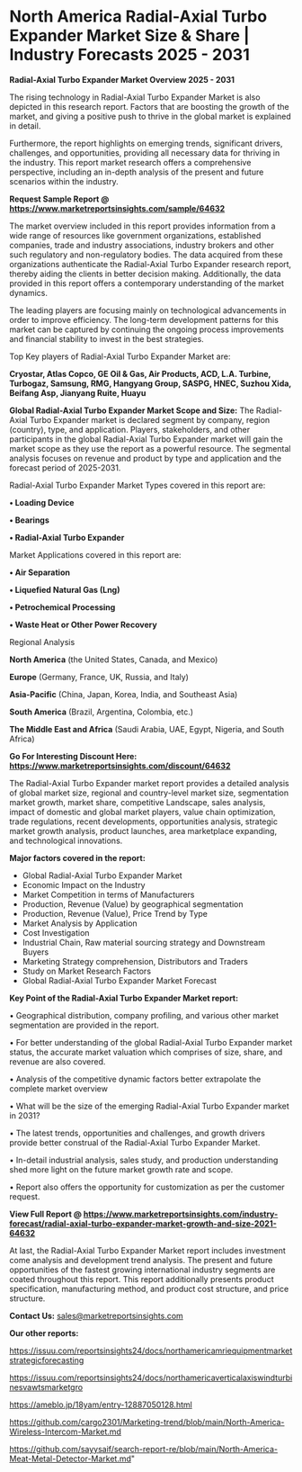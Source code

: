 # North America Radial-Axial Turbo Expander Market Size & Share | Industry Forecasts 2025 - 2031

<Strong> Radial-Axial Turbo Expander Market Overview 2025 - 2031</strong>

The rising technology in Radial-Axial Turbo Expander Market is also depicted in this research report. Factors that are boosting the growth of the market, and giving a positive push to thrive in the global market is explained in detail.

Furthermore, the report highlights on emerging trends, significant drivers, challenges, and opportunities, providing all necessary data for thriving in the industry. This report market research offers a comprehensive perspective, including an in-depth analysis of the present and future scenarios within the industry.

<strong>Request Sample Report @ <a href=https://www.marketreportsinsights.com/sample/64632>https://www.marketreportsinsights.com/sample/64632</a></strong>

The market overview included in this report provides information from a wide range of resources like government organizations, established companies, trade and industry associations, industry brokers and other such regulatory and non-regulatory bodies. The data acquired from these organizations authenticate the Radial-Axial Turbo Expander research report, thereby aiding the clients in better decision making. Additionally, the data provided in this report offers a contemporary understanding of the market dynamics.

The leading players are focusing mainly on technological advancements in order to improve efficiency. The long-term development patterns for this market can be captured by continuing the ongoing process improvements and financial stability to invest in the best strategies.

Top Key players of Radial-Axial Turbo Expander Market are:

<strong>Cryostar, Atlas Copco, GE Oil & Gas, Air Products, ACD, L.A. Turbine, Turbogaz, Samsung, RMG, Hangyang Group, SASPG, HNEC, Suzhou Xida, Beifang Asp, Jianyang Ruite, Huayu</strong>

<strong><b>Global Radial-Axial Turbo Expander Market Scope and Size:</b></strong>
The Radial-Axial Turbo Expander market is declared segment by company, region (country), type, and application. Players, stakeholders, and other participants in the global Radial-Axial Turbo Expander market will gain the market scope as they use the report as a powerful resource. The segmental analysis focuses on revenue and product by type and application and the forecast period of 2025-2031.

Radial-Axial Turbo Expander Market Types covered in this report are:

<strong>• Loading Device

• Bearings

• Radial-Axial Turbo Expander</strong>

Market Applications covered in this report are:

<strong>• Air Separation

• Liquefied Natural Gas (Lng)

• Petrochemical Processing

• Waste Heat or Other Power Recovery</strong> 

Regional Analysis

<strong>North America</strong> (the United States, Canada, and Mexico)

<strong>Europe</strong> (Germany, France, UK, Russia, and Italy)

<strong>Asia-Pacific</strong> (China, Japan, Korea, India, and Southeast Asia)

<strong>South America</strong> (Brazil, Argentina, Colombia, etc.)

<strong>The Middle East and Africa</strong> (Saudi Arabia, UAE, Egypt, Nigeria, and South Africa)

<strong>Go For Interesting Discount Here: <a href=https://www.marketreportsinsights.com/discount/64632>https://www.marketreportsinsights.com/discount/64632</a></strong>

The Radial-Axial Turbo Expander market report provides a detailed analysis of global market size, regional and country-level market size, segmentation market growth, market share, competitive Landscape, sales analysis, impact of domestic and global market players, value chain optimization, trade regulations, recent developments, opportunities analysis, strategic market growth analysis, product launches, area marketplace expanding, and technological innovations.

<strong><b>Major factors covered in the report:</b></strong>
<ul>
  <li>Global Radial-Axial Turbo Expander Market </li>
  <li>Economic Impact on the Industry</li>
  <li>Market Competition in terms of Manufacturers</li>
  <li>Production, Revenue (Value) by geographical segmentation</li>
  <li>Production, Revenue (Value), Price Trend by Type</li>
  <li>Market Analysis by Application</li>
  <li>Cost Investigation</li>
  <li>Industrial Chain, Raw material sourcing strategy and Downstream Buyers</li>
  <li>Marketing Strategy comprehension, Distributors and Traders</li>
  <li>Study on Market Research Factors</li>
  <li>Global Radial-Axial Turbo Expander Market Forecast</li>
</ul>

<strong><b>Key Point of the Radial-Axial Turbo Expander Market report:</b></strong>

• Geographical distribution, company profiling, and various other market segmentation are provided in the report.

• For better understanding of the global Radial-Axial Turbo Expander market status, the accurate market valuation which comprises of size, share, and revenue are also covered.

• Analysis of the competitive dynamic factors better extrapolate the complete market overview

• What will be the size of the emerging Radial-Axial Turbo Expander market in 2031?

• The latest trends, opportunities and challenges, and growth drivers provide better construal of the Radial-Axial Turbo Expander Market.

• In-detail industrial analysis, sales study, and production understanding shed more light on the future market growth rate and scope.

• Report also offers the opportunity for customization as per the customer request.

<strong><b>View Full Report @ <a href=https://www.marketreportsinsights.com/industry-forecast/radial-axial-turbo-expander-market-growth-and-size-2021-64632>https://www.marketreportsinsights.com/industry-forecast/radial-axial-turbo-expander-market-growth-and-size-2021-64632</a></b></strong>


At last, the Radial-Axial Turbo Expander Market report includes investment come analysis and development trend analysis. The present and future opportunities of the fastest growing international industry segments are coated throughout this report. This report additionally presents product specification, manufacturing method, and product cost structure, and price structure.

<strong>Contact Us:</strong>
sales@marketreportsinsights.com

<strong>Our other reports:</strong>

<a href=https://issuu.com/reportsinsights24/docs/northamericamriequipmentmarketstrategicforecasting>https://issuu.com/reportsinsights24/docs/northamericamriequipmentmarketstrategicforecasting</a>

<a href=https://issuu.com/reportsinsights24/docs/northamericaverticalaxiswindturbinesvawtsmarketgro>https://issuu.com/reportsinsights24/docs/northamericaverticalaxiswindturbinesvawtsmarketgro</a>

<a href=https://ameblo.jp/18yam/entry-12887050128.html>https://ameblo.jp/18yam/entry-12887050128.html</a>

<a href=https://github.com/cargo2301/Marketing-trend/blob/main/North-America-Wireless-Intercom-Market.md>https://github.com/cargo2301/Marketing-trend/blob/main/North-America-Wireless-Intercom-Market.md</a>

<a href=https://github.com/sayysaif/search-report-re/blob/main/North-America-Meat-Metal-Detector-Market.md>https://github.com/sayysaif/search-report-re/blob/main/North-America-Meat-Metal-Detector-Market.md</a>"
